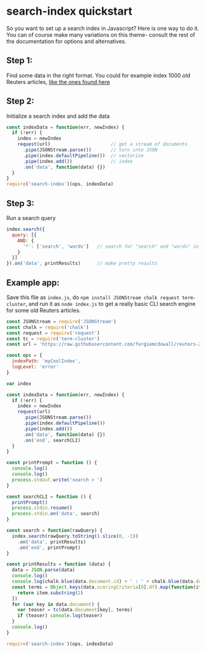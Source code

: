 # search-index quickstart

So you want to set up a search index in Javascript? Here is one way to
do it. You can of course make many variations on this theme- consult
the rest of the documentation for options and alternatives.

## Step 1:

Find some data in the right format. You could for example index 1000
old Reuters articles, [like the ones found here](https://raw.githubusercontent.com/fergiemcdowall/reuters-21578-json/master/data/fullFileStream/000.str)

## Step 2:

Initialize a search index and add the data

```javascript
const indexData = function(err, newIndex) {
  if (!err) {
    index = newIndex
    request(url)                      // get a stream of documents
      .pipe(JSONStream.parse())       // turn into JSON
      .pipe(index.defaultPipeline())  // vectorize
      .pipe(index.add())              // index
      .on('data', function(data) {})
  }
}
require('search-index')(ops, indexData)
```

## Step 3:

Run a search query

```javascript
index.search({
  query: [{
    AND: {
      '*': ['search', 'words']   // search for "search" and "words" in all ("*") fields
    }
  }]
}).on('data', printResults)      // make pretty results
```


## Example app:

Save this file as `index.js`, do `npm install JSONStream chalk request term-cluster`, and run it as `node index.js` to get a really basic CLI search engine for some old Reuters articles.

```javascript
const JSONStream = require('JSONStream')
const chalk = require('chalk')
const request = require('request')
const tc = require('term-cluster')
const url = 'https://raw.githubusercontent.com/fergiemcdowall/reuters-21578-json/master/data/fullFileStream/justTen.str'

const ops = {
  indexPath: 'myCoolIndex',
  logLevel: 'error'
}

var index

const indexData = function(err, newIndex) {
  if (!err) {
    index = newIndex
    request(url)
      .pipe(JSONStream.parse())
      .pipe(index.defaultPipeline())
      .pipe(index.add())
      .on('data', function(data) {})
      .on('end', searchCLI)
  }
}

const printPrompt = function () {
  console.log()
  console.log()
  process.stdout.write('search > ')
}

const searchCLI = function () {
  printPrompt()
  process.stdin.resume()
  process.stdin.on('data', search)
}

const search = function(rawQuery) {
  index.search(rawQuery.toString().slice(0, -1))
    .on('data', printResults)
    .on('end', printPrompt)
}

const printResults = function (data) {
  data = JSON.parse(data)
  console.log()
  console.log(chalk.blue(data.document.id) + ' : ' + chalk.blue(data.document.title))
  const terms = Object.keys(data.scoringCriteria[0].df).map(function(item) {
    return item.substring(2)
  })  
  for (var key in data.document) {
    var teaser = tc(data.document[key], terms)
    if (teaser) console.log(teaser)
  }
  console.log()
}

require('search-index')(ops, indexData)

```